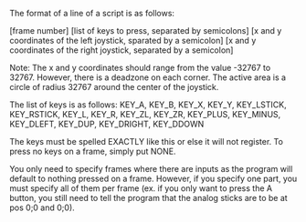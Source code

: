 The format of a line of a script is as follows:

[frame number] [list of keys to press, separated by semicolons] [x and y coordinates of the left joystick, sparated by a semicolon] [x and y coordinates of the right joystick, separated by a semicolon]

Note: The x and y coordinates should range from the value -32767 to 32767. However, there is a deadzone on each corner. The active area is a circle of radius 32767 around the center of the joystick.

The list of keys is as follows:
KEY_A, KEY_B, KEY_X, KEY_Y, KEY_LSTICK, KEY_RSTICK, KEY_L, KEY_R, KEY_ZL, KEY_ZR, KEY_PLUS, KEY_MINUS, KEY_DLEFT, KEY_DUP, KEY_DRIGHT, KEY_DDOWN

The keys must be spelled EXACTLY like this or else it will not register.
To press no keys on a frame, simply put NONE.

You only need to specify frames where there are inputs as the program will default to nothing pressed on a frame. However, if you specify one part, you must specify all of them per frame (ex. if you only want to press the A button, you still need to tell the program that the analog sticks are to be at pos 0;0 and 0;0).
